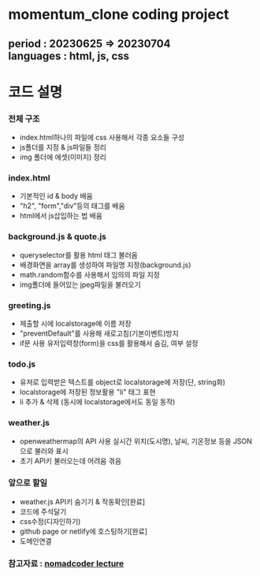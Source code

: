 momentum_clone coding project
========================


period : 20230625 => 20230704<br>
languages : html, js, css
--------------------------------

코드 설명
================

### 전체 구조
* index.html하나의 파일에 css 사용해서 각종 요소들 구성
* js폴더를 지정 & js파일들 정리
* img 폴더에 에셋(이미지) 정리

### index.html
* 기본적인 id & body 배움
* "h2", "form","div"등의 태그를 배움
* html에서 js삽입하는 법 배움

### background.js & quote.js
* queryselector를 활용 html 태그 불러옴
* 배경화면을 array를 생성하여 파일명 지정(background.js)
* math.random함수를 사용해서 임의의 파일 지정
* img폴더에 들어있는 jpeg파일을 불러오기

### greeting.js
* 제출할 시에 localstorage에 이름 저장
* "preventDefault"를 사용해 새로고침(기본이벤트)방지
* if문 사용 유저입력창(form)을 css를 활용해서 숨김, 여부 설정

### todo.js
* 유저로 입력받은 텍스트를 object로 localstorage에 저장(단, string화)
* localstorage에 저장된 정보활용 "li" 태그 표현
* li 추가 & 삭제 (동시에 localstorage에서도 동일 동작)

### weather.js
* openweathermap의 API 사용 실시간 위치(도시명), 날씨, 기온정보 등을 JSON으로 불러와 표시
* 초기 API키 불러오는데 어려움 겪음

### 앞으로 할일
* weather.js API키 숨기기 & 작동확인[완료]
* 코드에 주석달기
* css수정(디자인하기)
* github page or netlify에 호스팅하기[완료]
* 도메인연결


### 참고자료 : [nomadcoder lecture](https://nomadcoders.co/javascript-for-beginners)

